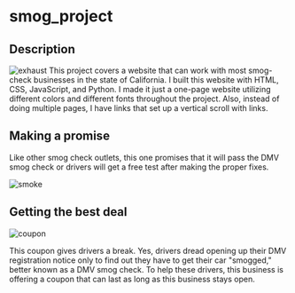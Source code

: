 # smog_project

## Description
![exhaust](https://user-images.githubusercontent.com/75657565/138371374-14ad65ae-3d1c-4a01-9c67-fb400b34e9f9.png)
This project covers a website that can work with most smog-check businesses in the state of California. I built this website with HTML, CSS, JavaScript, and Python. I made it just a one-page website utilizing different colors and different fonts throughout the project. Also, instead of doing multiple pages, I have links that set up a vertical scroll with links.

## Making a promise

Like other smog check outlets, this one promises that it will pass the DMV smog check or drivers will get a free test after making the proper fixes.

![smoke](https://user-images.githubusercontent.com/75657565/138373431-6074a12d-12c1-49af-9e5e-78b658b463e3.png)

## Getting the best deal
![coupon](https://user-images.githubusercontent.com/75657565/138373048-75126110-81d9-41e2-9ff0-4bbeee8e6960.png)

This coupon gives drivers a break. Yes, drivers dread opening up their DMV registration notice only to find out they have to get their car "smogged," better known as a DMV smog check. To help these drivers, this business is offering a coupon that can last as long as this business stays open.

